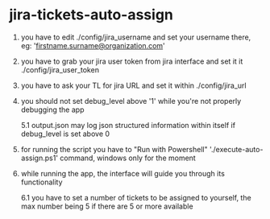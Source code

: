 # jira-tickets-auto-assign

1. you have to edit ./config/jira_username and set your username there, eg: 'firstname.surname@organization.com'

2. you have to grab your jira user token from jira interface and set it it ./config/jira_user_token

4. you have to ask your TL for jira URL and set it within ./config/jira_url

5. you should not set debug_level above '1' while you're not properly debugging the app

    5.1 output.json may log json structured information within itself if debug_level is set above 0

5. for running the script you have to "Run with Powershell" './execute-auto-assign.ps1' command, windows only for the moment

6. while running the app, the interface will guide you through its functionality

    6.1 you have to set a number of tickets to be assigned to yourself, the max number being 5 if there are 5 or more available